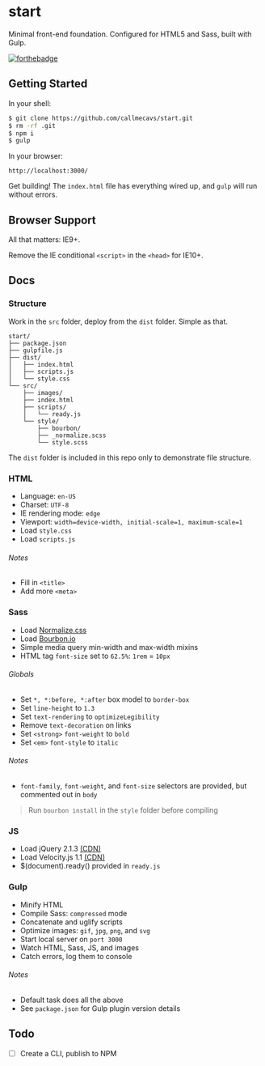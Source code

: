 # start

Minimal front-end foundation. Configured for HTML5 and Sass, built with Gulp.

[![forthebadge](http://forthebadge.com/images/badges/built-with-love.svg)](http://forthebadge.com)

## Getting Started

In your shell:

```bash
$ git clone https://github.com/callmecavs/start.git
$ rm -rf .git
$ npm i
$ gulp
```

In your browser:

```
http://localhost:3000/
```

Get building! The `index.html` file has everything wired up, and `gulp` will run without errors.

## Browser Support

All that matters: IE9+.

Remove the IE conditional `<script>` in the `<head>` for IE10+.

## Docs

### Structure

Work in the `src` folder, deploy from the `dist` folder. Simple as that.

```
start/
├── package.json
├── gulpfile.js
├── dist/
│   ├── index.html
│   ├── scripts.js
│   └── style.css
└── src/
    ├── images/
    ├── index.html
    ├── scripts/
    │   └── ready.js
    └── style/
        ├── bourbon/
        ├── _normalize.scss
        └── style.scss
```

The `dist` folder is included in this repo only to demonstrate file structure.

### HTML

* Language: `en-US`
* Charset: `UTF-8`
* IE rendering mode: `edge`
* Viewport: `width=device-width, initial-scale=1, maximum-scale=1`
* Load `style.css`
* Load `scripts.js`

###### Notes

* Fill in `<title>`
* Add more `<meta>`

### Sass

* Load [Normalize.css](http://nicolasgallagher.com/about-normalize-css/)
* Load [Bourbon.io](http://bourbon.io/docs/)
* Simple media query min-width and max-width mixins
* HTML tag `font-size` set to `62.5%`: `1rem` = `10px`

###### Globals

* Set `*, *:before, *:after` box model to `border-box`
* Set `line-height` to `1.3`
* Set `text-rendering` to `optimizeLegibility`
* Remove `text-decoration` on links
* Set `<strong>` `font-weight` to `bold`
* Set `<em>` `font-style` to `italic`

###### Notes

* `font-family`, `font-weight`, and `font-size` selectors are provided, but commented out in `body`

> Run `bourbon install` in the `style` folder before compiling

### JS

* Load jQuery 2.1.3 [(CDN)](https://developers.google.com/speed/libraries/devguide#jquery)
* Load Velocity.js 1.1 [(CDN)](http://www.jsdelivr.com/#!velocity)
* $(document).ready() provided in `ready.js`

### Gulp

* Minify HTML
* Compile Sass: `compressed` mode
* Concatenate and uglify scripts
* Optimize images: `gif`, `jpg`, `png`, and `svg`
* Start local server on `port 3000`
* Watch HTML, Sass, JS, and images
* Catch errors, log them to console

###### Notes

* Default task does all the above
* See `package.json` for Gulp plugin version details

## Todo

- [ ] Create a CLI, publish to NPM
